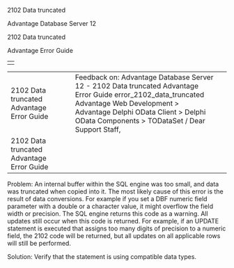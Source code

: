 2102 Data truncated




Advantage Database Server 12  

2102 Data truncated

Advantage Error Guide

|  |
| --- |
|  |

|  |  |  |  |  |
| --- | --- | --- | --- | --- |
| 2102 Data truncated  Advantage Error Guide |  |  | Feedback on: Advantage Database Server 12 - 2102 Data truncated Advantage Error Guide error\_2102\_data\_truncated Advantage Web Development > Advantage Delphi OData Client > Delphi OData Components > TODataSet / Dear Support Staff, |  |
| 2102 Data truncated  Advantage Error Guide |  |  |  |  |

Problem: An internal buffer within the SQL engine was too small, and data was truncated when copied into it. The most likely cause of this error is the result of data conversions. For example if you set a DBF numeric field parameter with a double or a character value, it might overflow the field width or precision. The SQL engine returns this code as a warning. All updates still occur when this code is returned. For example, if an UPDATE statement is executed that assigns too many digits of precision to a numeric field, the 2102 code will be returned, but all updates on all applicable rows will still be performed.

Solution: Verify that the statement is using compatible data types.
